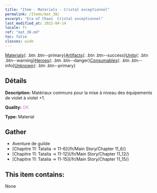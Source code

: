 ```yaml
---
title: "Item - Materials - Cristal exceptionnel"
permalink: /Items/mat_38/
excerpt: "Era of Chaos  Cristal exceptionnel"
last_modified_at: 2021-04-14
locale: fr
ref: "mat_38.md"
toc: false
classes: wide
---
```

 [Materials](/fr/Items/){: .btn .btn--primary}[Artifacts](/fr/Items/Artifacts/){: .btn .btn--success}[Units](/fr/Items/Units/){: .btn .btn--warning}[Heroes](/fr/Items/Heroes/){: .btn .btn--danger}[Consumables](/fr/Items/Consumables/){: .btn .btn--info}[Unknown](/fr/Items/Unknown/){: .btn .btn--primary}

## Détails
 **Description:** Matériaux communs pour la mise à niveau des équipements de violet à violet +1.

 **Quality:** <span style="color: #DA70D6">OK</span>

 **Type:** Material

## Gather

*    Aventure de guilde 
*    [Chapitre 11: Tatalia -> 11-6](/fr/Main Story/Chapter 11_6/) 
*    [Chapitre 11: Tatalia -> 11-12](/fr/Main Story/Chapter 11_12/) 
*    [Chapitre 11: Tatalia -> 11-15](/fr/Main Story/Chapter 11_15/) 

## This item contains:

  None


